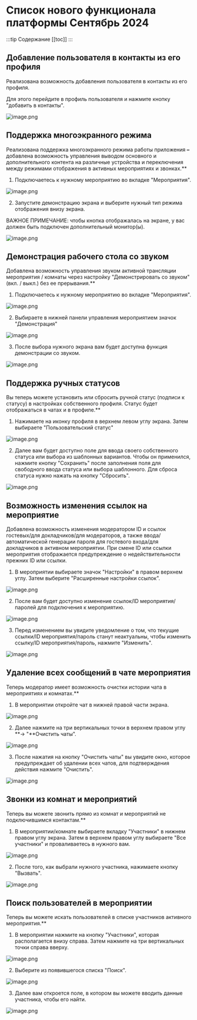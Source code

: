 # Список нового функционала платформы Сентябрь 2024

:::tip Содержание
[[toc]]
:::

## Добавление пользователя в контакты из его профиля

Реализована возможность добавления пользователя в контакты из его профиля.

Для этого перейдите в профиль пользователя и нажмите кнопку "добавить в контакты".

![image.png](../img/fSiimage.png)

## Поддержка многоэкранного режима

Реализована поддержка многоэкранного режима работы приложения **–** добавлена возможность управления выводом основного и дополнительного контента на различные устройства и переключения между режимами отображения в активных мероприятиях и звонках.\*\*

1. Подключаетесь к нужному мероприятию во вкладке "Мероприятия".

![image.png](../img/Jcgimage.png)

2. Запустите демонстрацию экрана и выберите нужный тип режима отображения внизу экрана.

ВАЖНОЕ ПРИМЕЧАНИЕ: чтобы кнопка отображалась на экране, у вас должен быть подключен дополнительный монитор(ы).

![image.png](../img/Jemimage.png)

## Демонстрация рабочего стола со звуком

Добавлена возможность управления звуком активной трансляции мероприятия / комнаты через настройку "Демонстрировать со звуком" (вкл. / выкл.) без ее прерывания.\*\*

1. Подключаетесь к нужному мероприятию во вкладке "Мероприятия".

![image.png](../img/zNMimage.png)

2. Выбираете в нижней панели управления мероприятием значок "Демонстрация"

![image.png](../img/BIeimage.png)

3. После выбора нужного экрана вам будет доступна функция демонстрации со звуком.

![image.png](../img/6kVimage.png)

## Поддержка ручных статусов

Вы теперь можете установить или сбросить ручной статус (подписи к статусу) в настройках собственного профиля. Статус будет отображаться в чатах и в профиле.\*\*

1. Нажимаете на иконку профиля в верхнем левом углу экрана. Затем выбираете "Пользовательский статус"

![image.png](../img/9S8image.png)

2. Далее вам будет доступно поле для ввода своего собственного статуса или выбора из шаблонных вариантов. Чтобы он применился, нажмите кнопку "Сохранить" после заполнения поля для свободного ввода статуса или выбора шаблонного. Для сброса статуса нужно нажать на кнопку "Сбросить".

![image.png](../img/o0jimage.png)

## Возможность изменения ссылок на мероприятие

Добавлена возможность изменения модератором ID и ссылок гостевых/для докладчиков/для модераторов, а также ввода/автоматической генерации пароля для гостевого входа/для докладчиков в активном мероприятии. При смене ID или ссылки мероприятия отображается предупреждение о недействительности прежних ID или ссылки.

1. В мероприятии выбираете значок "Настройки" в правом верхнем углу. Затем выберите "Расширенные настройки ссылок".

![image.png](../img/v7simage.png)

2. После вам будет доступно изменение ссылок/ID мероприятия/паролей для подключения к мероприятию.

![image.png](../img/mw5image.png)

3. Перед изменением вы увидите уведомление о том, что текущие ссылки/ID мероприятия/пароль станут неактуальны, чтобы изменить ссылку/ID мероприятия/пароль, нажмите "Изменить".

![image.png](../img/JHrimage.png)

## Удаление всех сообщений в чате мероприятия

Теперь модератор имеет возможность очистки истории чата в мероприятиях и комнатах.\*\*

1. В мероприятии откройте чат в нижней правой части экрана.

![image.png](../img/rfbimage.png)

2. Далее нажмите на три вертикальных точки в верхнем правом углу **→ "**Очистить чаты".

![image.png](../img/Rq1image.png)

3. После нажатия на кнопку "Очистить чаты" вы увидите окно, которое предупреждает об удалении всех чатов, для подтверждения действия нажмите "Очистить".

![image.png](../img/YhBimage.png)

## Звонки из комнат и мероприятий

Теперь вы можете звонить прямо из комнат и мероприятий не подключившимся контактам.\*\*

1. В мероприятии/комнате выбираете вкладку "Участники" в нижнем правом углу экрана. Затем в верхнем правом углу выбираете "Все участники" и проваливаетесь в нужного вам.

![image.png](../img/HTeimage.png)

2. После того, как выбрали нужного участника, нажимаете кнопку "Вызвать".

![image.png](../img/KZNimage.png)

## Поиск пользователей в мероприятии

Теперь вы можете искать пользователей в списке участников активного мероприятия.\*\*

1. В мероприятии нажмите на кнопку "Участники", которая располагается внизу справа. Затем нажмите на три вертикальных точки справа вверху.

![image.png](../img/e1Vimage.png)

2. Выберите из появившегося списка "Поиск".

![image.png](../img/Zu8image.png)

3. Далее вам откроется поле, в котором вы можете вводить данные участника, чтобы его найти.

![image.png](../img/HQAimage.png)
